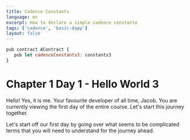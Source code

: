 ```yaml
---
title: Cadence Constants
language: en
excerpt: How to declare a simple cadence constante
tags: ['cadence', 'basic-dapp']
layout: false
---
```


```js
pub contract AContract {
   pub let cadenceConstants3: constants3
}
```

# Chapter 1 Day 1 - Hello World 3

Hello! Yes, it is me. Your favourite developer of all time, Jacob. You are currently viewing the first day of the entire course. Let's start this journey together.

Let's start off our first day by going over what seems to be complicated terms that you will need to understand for the journey ahead.

